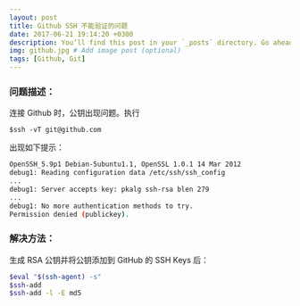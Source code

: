 ```yaml
---
layout: post
title: Github SSH 不能验证的问题
date: 2017-06-21 19:14:20 +0300
description: You’ll find this post in your `_posts` directory. Go ahead and edit it and re-build the site to see your changes. # Add post description (optional)
img: github.jpg # Add image post (optional)
tags: [Github, Git]
---
```



### 问题描述：
连接 Github 时，公钥出现问题。执行 


```shell
$ssh -vT git@github.com
```

出现如下提示：

```bash
OpenSSH_5.9p1 Debian-5ubuntu1.1, OpenSSL 1.0.1 14 Mar 2012
debug1: Reading configuration data /etc/ssh/ssh_config
...
debug1: Server accepts key: pkalg ssh-rsa blen 279
...
debug1: No more authentication methods to try.
Permission denied (publickey).
```

### 解决方法：

生成 RSA 公钥并将公钥添加到 GitHub 的 SSH Keys 后：
```bash
$eval "$(ssh-agent) -s"
$ssh-add
$ssh-add -l -E md5
```
